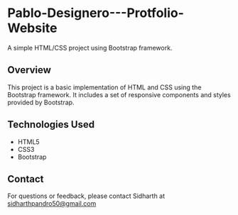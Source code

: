 # Pablo-Designero---Protfolio-Website

A simple HTML/CSS project using Bootstrap framework.

## Overview
This project is a basic implementation of HTML and CSS using the Bootstrap framework. It includes a set of responsive components and styles provided by Bootstrap.

## Technologies Used

- HTML5
- CSS3
- Bootstrap 

## Contact
For questions or feedback, please contact Sidharth at sidharthpandro50@gmail.com

